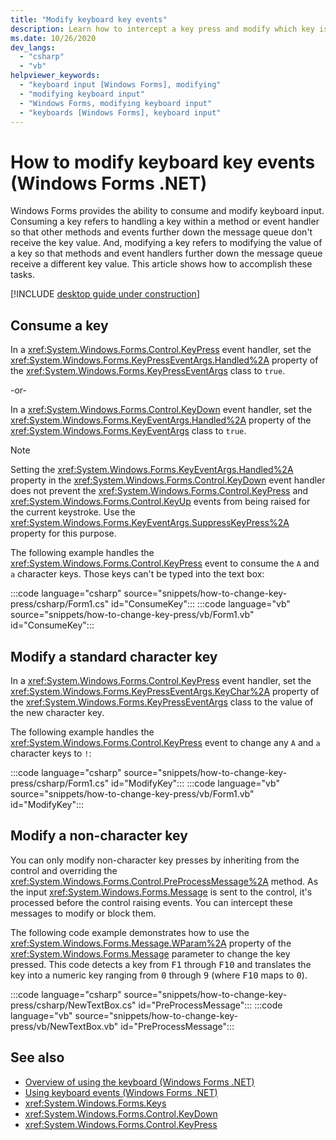 ```yaml
---
title: "Modify keyboard key events"
description: Learn how to intercept a key press and modify which key is pressed on a Windows Forms .NET application.
ms.date: 10/26/2020
dev_langs: 
  - "csharp"
  - "vb"
helpviewer_keywords: 
  - "keyboard input [Windows Forms], modifying"
  - "modifying keyboard input"
  - "Windows Forms, modifying keyboard input"
  - "keyboards [Windows Forms], keyboard input"
---
```

# How to modify keyboard key events (Windows Forms .NET)

Windows Forms provides the ability to consume and modify keyboard input. Consuming a key refers to handling a key within a method or event handler so that other methods and events further down the message queue don't receive the key value. And, modifying a key refers to modifying the value of a key so that methods and event handlers further down the message queue receive a different key value. This article shows how to accomplish these tasks.

[!INCLUDE [desktop guide under construction](../../includes/desktop-guide-preview-note.md)]

## Consume a key

In a <xref:System.Windows.Forms.Control.KeyPress> event handler, set the <xref:System.Windows.Forms.KeyPressEventArgs.Handled%2A> property of the <xref:System.Windows.Forms.KeyPressEventArgs> class to `true`.

-or-

In a <xref:System.Windows.Forms.Control.KeyDown> event handler, set the <xref:System.Windows.Forms.KeyEventArgs.Handled%2A> property of the <xref:System.Windows.Forms.KeyEventArgs> class to `true`.

> [!NOTE]
> Setting the <xref:System.Windows.Forms.KeyEventArgs.Handled%2A> property in the <xref:System.Windows.Forms.Control.KeyDown> event handler does not prevent the <xref:System.Windows.Forms.Control.KeyPress> and <xref:System.Windows.Forms.Control.KeyUp> events from being raised for the current keystroke. Use the <xref:System.Windows.Forms.KeyEventArgs.SuppressKeyPress%2A> property for this purpose.

The following example handles the <xref:System.Windows.Forms.Control.KeyPress> event to consume the `A` and `a` character keys. Those keys can't be typed into the text box:

:::code language="csharp" source="snippets/how-to-change-key-press/csharp/Form1.cs" id="ConsumeKey":::
:::code language="vb" source="snippets/how-to-change-key-press/vb/Form1.vb" id="ConsumeKey":::

## Modify a standard character key

In a <xref:System.Windows.Forms.Control.KeyPress> event handler, set the <xref:System.Windows.Forms.KeyPressEventArgs.KeyChar%2A> property of the <xref:System.Windows.Forms.KeyPressEventArgs> class to the value of the new character key.

The following example handles the <xref:System.Windows.Forms.Control.KeyPress> event to change any `A` and `a` character keys to `!`:

:::code language="csharp" source="snippets/how-to-change-key-press/csharp/Form1.cs" id="ModifyKey":::
:::code language="vb" source="snippets/how-to-change-key-press/vb/Form1.vb" id="ModifyKey":::

## Modify a non-character key

You can only modify non-character key presses by inheriting from the control and overriding the <xref:System.Windows.Forms.Control.PreProcessMessage%2A> method. As the   input <xref:System.Windows.Forms.Message> is sent to the control, it's processed before the control raising events. You can intercept these messages to modify or block them.

The following code example demonstrates how to use the <xref:System.Windows.Forms.Message.WParam%2A> property of the <xref:System.Windows.Forms.Message> parameter to change the key pressed. This code detects a key from <kbd>F1</kbd> through <kbd>F10</kbd> and translates the key into a numeric key ranging from <kbd>0</kbd> through <kbd>9</kbd> (where <kbd>F10</kbd> maps to <kbd>0</kbd>).

:::code language="csharp" source="snippets/how-to-change-key-press/csharp/NewTextBox.cs" id="PreProcessMessage":::
:::code language="vb" source="snippets/how-to-change-key-press/vb/NewTextBox.vb" id="PreProcessMessage":::

## See also

- [Overview of using the keyboard (Windows Forms .NET)](overview.md)
- [Using keyboard events (Windows Forms .NET)](events.md)
- <xref:System.Windows.Forms.Keys>
- <xref:System.Windows.Forms.Control.KeyDown>
- <xref:System.Windows.Forms.Control.KeyPress>

